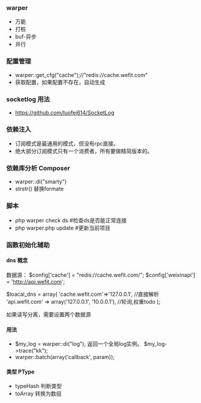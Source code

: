 ### warper
 - 万能
 - 打桩
 - buf-异步
 - 并行

### 配置管理
 - warper::get_cfg("cache");//"redis://cache.wefit.com"
 - 获取配置，如果配置不存在，自动生成

### socketlog 用法
 - https://github.com/luofei614/SocketLog

### 依赖注入
 - 订阅模式是最通用的模式，但没有rpc直接。
 - 绝大部分订阅模式只有一个消费者，所有要做精简版本的。

### 依赖库分析 Composer 
 - warper::di("smarty")
 - strstr() 替换formate

### 脚本
 - php warper check ds  #检查ds是否能正常连接
 - php warper.php update #更新当前项目

### 函数初始化辅助


#### dns 概念
数据源：
$config['cache'] = "redis://cache.wefit.com/";
$config['weixinapi'] = 'http://api.wefit.com';

$loacal_dns = array(
	'cache.wefit.com'=>'127.0.0.1', //直接解析
	'api.wefit.com' => array('127.0.0.1', '10.0.0.1'), //轮询,权重todo
);

如果读写分离，需要设置两个数据源


#### 用法
 - $my_log = warper::di("log"), 返回一个全局log实例。 $my_log->trace("kk");
 - warper::batch(array('callback', param));


#### 类型 PType
 - typeHash 判断类型
 - toArray 转换为数组

